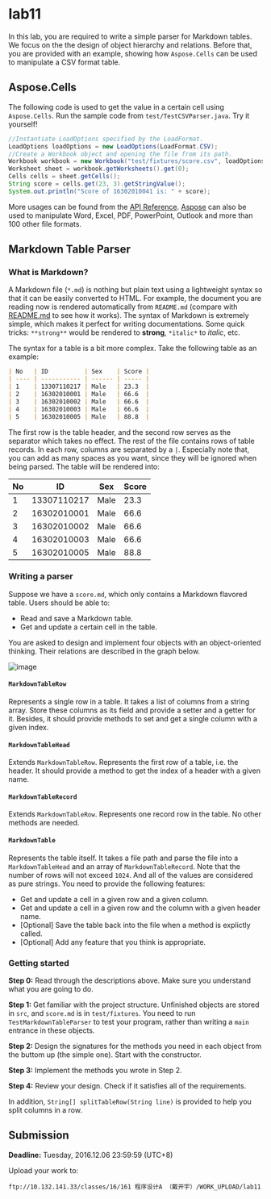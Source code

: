 # lab11
In this lab, you are required to write a simple parser for Markdown tables. We focus on the the design of object hierarchy and relations. Before that, you are provided with an example, showing how `Aspose.Cells` can be used to manipulate a CSV format table.

## Aspose.Cells

The following code is used to get the value in a certain cell using `Aspose.Cells`. Run the sample code from `test/TestCSVParser.java`. Try it yourself!

```java
//Instantiate LoadOptions specified by the LoadFormat.
LoadOptions loadOptions = new LoadOptions(LoadFormat.CSV);
//Create a Workbook object and opening the file from its path.
Workbook workbook = new Workbook("test/fixtures/score.csv", loadOptions);
Worksheet sheet = workbook.getWorksheets().get(0);
Cells cells = sheet.getCells();
String score = cells.get(23, 3).getStringValue();
System.out.println("Score of 16302010041 is: " + score);
```

More usages can be found from the [API Reference](http://www.aspose.com/api/java/cells/com.aspose.cells/classes/Worksheet). [Aspose](http://www.aspose.com/products/total/java) can also be used to manipulate Word, Excel, PDF, PowerPoint, Outlook and more than 100 other file formats.

## Markdown Table Parser

### What is Markdown?

A Markdown file (`*.md`) is nothing but plain text using a lightweight syntax so that it can be easily converted to HTML. For example, the document you are reading now is rendered automatically from `README.md` (compare with [README.md](https://raw.githubusercontent.com/java-a/lab11/master/README.md) to see how it works). The syntax of Markdown is extremely simple, which makes it perfect for writing documentations. Some quick tricks: `**strong**` would be rendered to **strong**, `*italic*` to *italic*, etc.

The syntax for a table is a bit more complex. Take the following table as an example:

```markdown
| No   | ID          | Sex    | Score |
| ---- | ----------- | ------ | ----- |
| 1    | 13307110217 | Male   | 23.3  |
| 2    | 16302010001 | Male   | 66.6  |
| 3    | 16302010002 | Male   | 66.6  |
| 4    | 16302010003 | Male   | 66.6  |
| 5    | 16302010005 | Male   | 88.8  |
```

The first row is the table header, and the second row serves as the separator which takes no effect. The rest of the file contains rows of table records. In each row, columns are separated by a `|`. Especially note that, you can add as many spaces as you want, since they will be ignored when being parsed. The table will be rendered into:

| No   | ID          | Sex  | Score |
| ---- | ----------- | ---- | ----- |
| 1    | 13307110217 | Male | 23.3  |
| 2    | 16302010001 | Male | 66.6  |
| 3    | 16302010002 | Male | 66.6  |
| 4    | 16302010003 | Male | 66.6  |
| 5    | 16302010005 | Male | 88.8  |

### Writing a parser

Suppose we have a `score.md`, which only contains a Markdown flavored table. Users should be able to:

- Read and save a Markdown table.
- Get and update a certain cell in the table.

You are asked to design and implement four objects with an object-oriented thinking. Their relations are described in the graph below. 

![image](https://cloud.githubusercontent.com/assets/7262715/20804637/ae1552ac-b82e-11e6-9073-08f4aa7c6cdb.png)

#### `MarkdownTableRow`

Represents a single row in a table. It takes a list of columns from a string array. Store these columns as its field and provide a setter and a getter for it. Besides, it should provide methods to set and get a single column with a given index.

#### `MarkdownTableHead`

Extends `MarkdownTableRow`. Represents the first row of a table, i.e. the header. It should provide a method to get the index of a header with a given name.

#### `MarkdownTableRecord`

Extends `MarkdownTableRow`. Represents one record row in the table. No other methods are needed.

#### `MarkdownTable`

Represents the table itself. It takes a file path and parse the file into a `MarkdownTableHead` and an array of `MarkdownTableRecord`. Note that the number of rows will not exceed `1024`. And all of the values are considered as pure strings. You need to provide the following features:

- Get and update a cell in a given row and a given column.
- Get and update a cell in a given row and the column with a given header name.
- [Optional] Save the table back into the file when a method is explictly called.
- [Optional] Add any feature that you think is appropriate. 

### Getting started

**Step 0:** Read through the descriptions above. Make sure you understand what you are going to do.

**Step 1:** Get familiar with the project structure. Unfinished objects are stored in `src`, and `score.md` is in `test/fixtures`. You need to run `TestMarkdownTableParser`  to test your program, rather than writing a `main` entrance in these objects.

**Step 2:** Design the signatures for the methods you need in each object from the buttom up (the simple one). Start with the constructor.

**Step 3:** Implement the methods you wrote in Step 2. 

**Step 4:** Review your design. Check if it satisfies all of the requirements.

In addition, `String[] splitTableRow(String line)` is provided to help you split columns in a row.

## Submission

**Deadline:** Tuesday, 2016.12.06 23:59:59 (UTC+8)

Upload your work to:

```shell
ftp://10.132.141.33/classes/16/161 程序设计A （戴开宇）/WORK_UPLOAD/lab11
```
